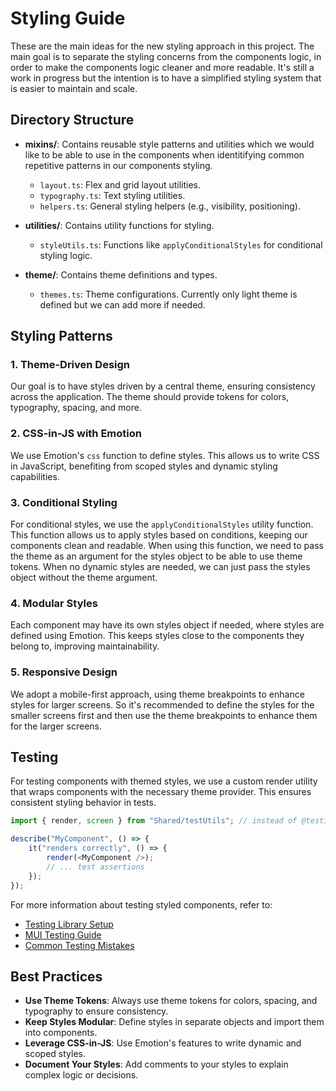 # Styling Guide

These are the main ideas for the new styling approach in this project. The main goal is to separate the styling concerns from the components logic, in order to make the components logic cleaner and more readable. It's still a work in progress but the intention is to have a simplified styling system that is easier to maintain and scale.

## Directory Structure

-   **mixins/**: Contains reusable style patterns and utilities which we would like to be able to use in the components when identitifying common repetitive patterns in our components styling.

    -   `layout.ts`: Flex and grid layout utilities.
    -   `typography.ts`: Text styling utilities.
    -   `helpers.ts`: General styling helpers (e.g., visibility, positioning).

-   **utilities/**: Contains utility functions for styling.

    -   `styleUtils.ts`: Functions like `applyConditionalStyles` for conditional styling logic.

-   **theme/**: Contains theme definitions and types.
    -   `themes.ts`: Theme configurations. Currently only light theme is defined but we can add more if needed.

## Styling Patterns

### 1. **Theme-Driven Design**

Our goal is to have styles driven by a central theme, ensuring consistency across the application. The theme should provide tokens for colors, typography, spacing, and more.

### 2. **CSS-in-JS with Emotion**

We use Emotion's `css` function to define styles. This allows us to write CSS in JavaScript, benefiting from scoped styles and dynamic styling capabilities.

### 3. **Conditional Styling**

For conditional styles, we use the `applyConditionalStyles` utility function. This function allows us to apply styles based on conditions, keeping our components clean and readable. When using this function, we need to pass the theme as an argument for the styles object to be able to use theme tokens. When no dynamic styles are needed, we can just pass the styles object without the theme argument.

### 4. **Modular Styles**

Each component may have its own styles object if needed, where styles are defined using Emotion. This keeps styles close to the components they belong to, improving maintainability.

### 5. **Responsive Design**

We adopt a mobile-first approach, using theme breakpoints to enhance styles for larger screens. So it's recommended to define the styles for the smaller screens first and then use the theme breakpoints to enhance them for the larger screens.

## Testing

For testing components with themed styles, we use a custom render utility that wraps components with the necessary theme provider. This ensures consistent styling behavior in tests.

```typescript
import { render, screen } from "Shared/testUtils"; // instead of @testing-library/react

describe("MyComponent", () => {
    it("renders correctly", () => {
        render(<MyComponent />);
        // ... test assertions
    });
});
```

For more information about testing styled components, refer to:

-   [Testing Library Setup](https://testing-library.com/docs/react-testing-library/setup#custom-render)
-   [MUI Testing Guide](https://mui.com/material-ui/guides/testing/)
-   [Common Testing Mistakes](https://kentcdodds.com/blog/common-mistakes-with-react-testing-library)

## Best Practices

-   **Use Theme Tokens**: Always use theme tokens for colors, spacing, and typography to ensure consistency.
-   **Keep Styles Modular**: Define styles in separate objects and import them into components.
-   **Leverage CSS-in-JS**: Use Emotion's features to write dynamic and scoped styles.
-   **Document Your Styles**: Add comments to your styles to explain complex logic or decisions.
